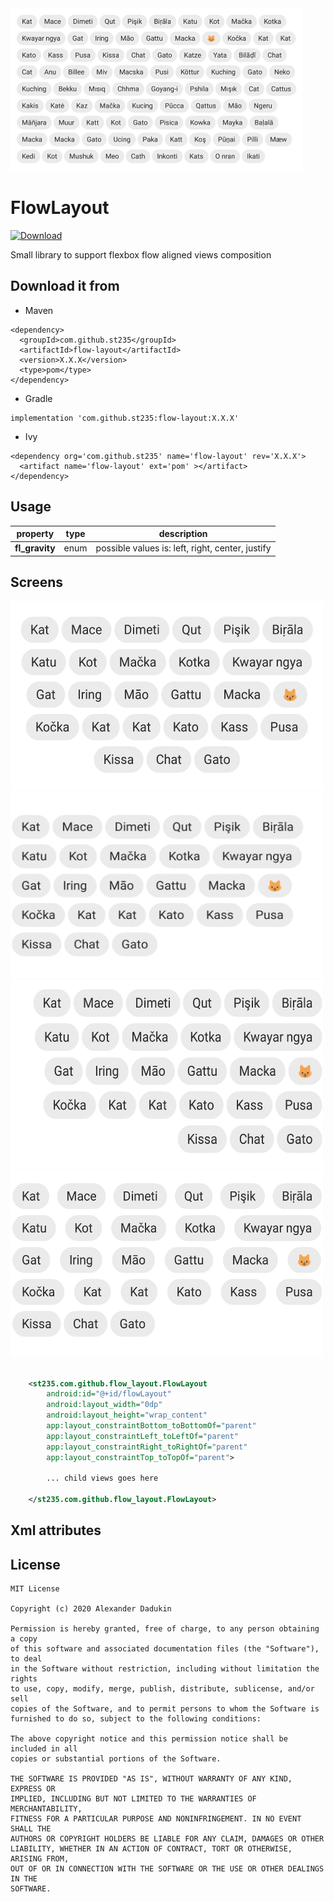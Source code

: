 <img src="https://raw.githubusercontent.com/st235/FlowLayout/master/images/tags.png" width="467" height="260">

# FlowLayout

[ ![Download](https://api.bintray.com/packages/st235/maven/flow-layout/images/download.svg) ](https://bintray.com/st235/maven/flow-layout/_latestVersion)

Small library to support flexbox flow aligned views composition

## Download it from

- Maven

```
<dependency>
  <groupId>com.github.st235</groupId>
  <artifactId>flow-layout</artifactId>
  <version>X.X.X</version>
  <type>pom</type>
</dependency>
```

- Gradle

```
implementation 'com.github.st235:flow-layout:X.X.X'
```

- Ivy

```
<dependency org='com.github.st235' name='flow-layout' rev='X.X.X'>
  <artifact name='flow-layout' ext='pom' ></artifact>
</dependency>
```

## Usage

| property | type | description |
| ----- | ----- | ----- |
| **fl_gravity** | enum | possible values is: left, right, center, justify |

## Screens

<img src="https://raw.githubusercontent.com/st235/FlowLayout/master/images/center.png" width="500" height="300">
 <img src="https://raw.githubusercontent.com/st235/FlowLayout/master/images/left.png" width="500" height="300">
 <img src="https://raw.githubusercontent.com/st235/FlowLayout/master/images/right.png" width="500" height="300">
 <img src="https://raw.githubusercontent.com/st235/FlowLayout/master/images/justify.png" width="500" height="300">

```xml

    <st235.com.github.flow_layout.FlowLayout
        android:id="@+id/flowLayout"
        android:layout_width="0dp"
        android:layout_height="wrap_content"
        app:layout_constraintBottom_toBottomOf="parent"
        app:layout_constraintLeft_toLeftOf="parent"
        app:layout_constraintRight_toRightOf="parent"
        app:layout_constraintTop_toTopOf="parent">
        
        ... child views goes here
        
    </st235.com.github.flow_layout.FlowLayout>

```

## Xml attributes



## License

```
MIT License

Copyright (c) 2020 Alexander Dadukin

Permission is hereby granted, free of charge, to any person obtaining a copy
of this software and associated documentation files (the "Software"), to deal
in the Software without restriction, including without limitation the rights
to use, copy, modify, merge, publish, distribute, sublicense, and/or sell
copies of the Software, and to permit persons to whom the Software is
furnished to do so, subject to the following conditions:

The above copyright notice and this permission notice shall be included in all
copies or substantial portions of the Software.

THE SOFTWARE IS PROVIDED "AS IS", WITHOUT WARRANTY OF ANY KIND, EXPRESS OR
IMPLIED, INCLUDING BUT NOT LIMITED TO THE WARRANTIES OF MERCHANTABILITY,
FITNESS FOR A PARTICULAR PURPOSE AND NONINFRINGEMENT. IN NO EVENT SHALL THE
AUTHORS OR COPYRIGHT HOLDERS BE LIABLE FOR ANY CLAIM, DAMAGES OR OTHER
LIABILITY, WHETHER IN AN ACTION OF CONTRACT, TORT OR OTHERWISE, ARISING FROM,
OUT OF OR IN CONNECTION WITH THE SOFTWARE OR THE USE OR OTHER DEALINGS IN THE
SOFTWARE.
```
